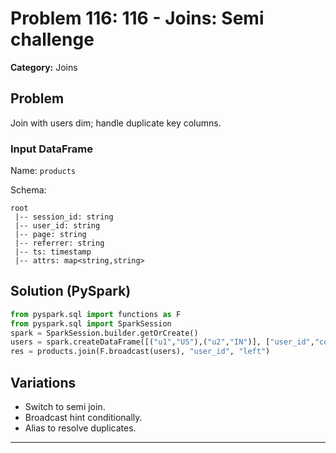 # Problem 116: 116 - Joins: Semi challenge

**Category:** Joins

## Problem
Join with users dim; handle duplicate key columns.

### Input DataFrame
Name: `products`

Schema:
```
root
 |-- session_id: string
 |-- user_id: string
 |-- page: string
 |-- referrer: string
 |-- ts: timestamp
 |-- attrs: map<string,string>
```

## Solution (PySpark)
```python
from pyspark.sql import functions as F
from pyspark.sql import SparkSession
spark = SparkSession.builder.getOrCreate()
users = spark.createDataFrame([("u1","US"),("u2","IN")], ["user_id","country"])
res = products.join(F.broadcast(users), "user_id", "left")
```

## Variations
- Switch to semi join.
- Broadcast hint conditionally.
- Alias to resolve duplicates.

---
